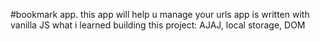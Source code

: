 #bookmark app.
this app will help u manage your urls
app is written with vanilla JS
what i learned building this project: AJAJ, local storage, DOM

